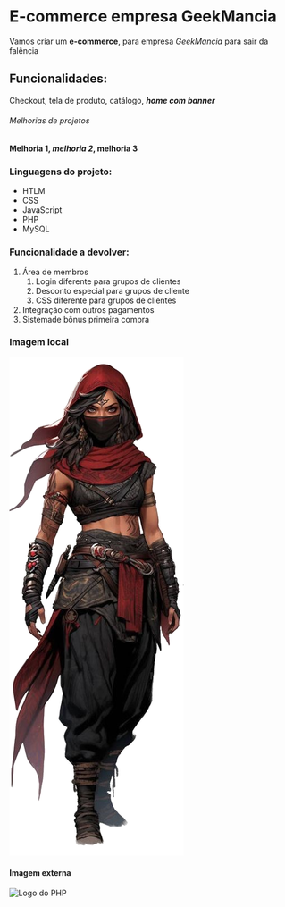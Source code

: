 # E-commerce empresa GeekMancia

Vamos criar um **e-commerce**, para empresa *GeekMancia* para sair da falência

## Funcionalidades:

Checkout, tela de produto, catálogo, _**home com banner**_

###### Melhorias de projetos

__Melhoria 1, *melhoria 2*, melhoria 3__

### Linguagens do projeto:

* HTLM
* CSS
* JavaScript
* PHP
* MySQL

### Funcionalidade a devolver:
1. Área de membros
    1. Login diferente para grupos de clientes
    2. Desconto especial para grupos de cliente
    3. CSS diferente para grupos de clientes
2. Integração com outros pagamentos
3. Sistemade bônus primeira compra

### Imagem local
![Personagem](img/Imagem.png)

#### Imagem externa

![Logo do PHP](https://upload.wikimedia.org/wikipedia/commons/2/27PHP-logo.svg)